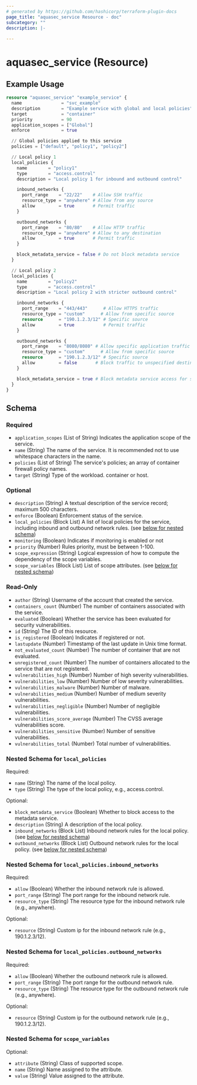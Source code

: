 ```yaml
---
# generated by https://github.com/hashicorp/terraform-plugin-docs
page_title: "aquasec_service Resource - doc"
subcategory: ""
description: |-
  
---
```


# aquasec_service (Resource)



## Example Usage

```terraform
resource "aquasec_service" "example_service" {
  name               = "svc_example"
  description        = "Example service with global and local policies"
  target             = "container"
  priority           = 90
  application_scopes = ["Global"]
  enforce            = true

  // Global policies applied to this service
  policies = ["default", "policy1", "policy2"]

  // Local policy 1
  local_policies {
    name        = "policy1"
    type        = "access.control"
    description = "Local policy 1 for inbound and outbound control"

    inbound_networks {
      port_range    = "22/22"    # Allow SSH traffic
      resource_type = "anywhere" # Allow from any source
      allow         = true       # Permit traffic
    }

    outbound_networks {
      port_range    = "80/80"    # Allow HTTP traffic
      resource_type = "anywhere" # Allow to any destination
      allow         = true       # Permit traffic
    }

    block_metadata_service = false # Do not block metadata service
  }

  // Local policy 2
  local_policies {
    name        = "policy2"
    type        = "access.control"
    description = "Local policy 2 with stricter outbound control"

    inbound_networks {
      port_range    = "443/443"      # Allow HTTPS traffic
      resource_type = "custom"      # Allow from specific source
      resource      = "190.1.2.3/12" # Specific source
      allow         = true           # Permit traffic
    }

    outbound_networks {
      port_range    = "8080/8080" # Allow specific application traffic
      resource_type = "custom"      # Allow from specific source
      resource      = "190.1.2.3/12" # Specific source
      allow         = false       # Block traffic to unspecified destinations
    }

    block_metadata_service = true # Block metadata service access for security
  }
}
```

<!-- schema generated by tfplugindocs -->
## Schema

### Required

- `application_scopes` (List of String) Indicates the application scope of the service.
- `name` (String) The name of the service. It is recommended not to use whitespace characters in the name.
- `policies` (List of String) The service's policies; an array of container firewall policy names.
- `target` (String) Type of the workload. container or host.

### Optional

- `description` (String) A textual description of the service record; maximum 500 characters.
- `enforce` (Boolean) Enforcement status of the service.
- `local_policies` (Block List) A list of local policies for the service, including inbound and outbound network rules. (see [below for nested schema](#nestedblock--local_policies))
- `monitoring` (Boolean) Indicates if monitoring is enabled or not
- `priority` (Number) Rules priority, must be between 1-100.
- `scope_expression` (String) Logical expression of how to compute the dependency of the scope variables.
- `scope_variables` (Block List) List of scope attributes. (see [below for nested schema](#nestedblock--scope_variables))

### Read-Only

- `author` (String) Username of the account that created the service.
- `containers_count` (Number) The number of containers associated with the service.
- `evaluated` (Boolean) Whether the service has been evaluated for security vulnerabilities.
- `id` (String) The ID of this resource.
- `is_registered` (Boolean) Indicates if registered or not.
- `lastupdate` (Number) Timestamp of the last update in Unix time format.
- `not_evaluated_count` (Number) The number of container that are not evaluated.
- `unregistered_count` (Number) The number of containers allocated to the service that are not registered.
- `vulnerabilities_high` (Number) Number of high severity vulnerabilities.
- `vulnerabilities_low` (Number) Number of low severity vulnerabilities.
- `vulnerabilities_malware` (Number) Number of malware.
- `vulnerabilities_medium` (Number) Number of medium severity vulnerabilities.
- `vulnerabilities_negligible` (Number) Number of negligible vulnerabilities.
- `vulnerabilities_score_average` (Number) The CVSS average vulnerabilities score.
- `vulnerabilities_sensitive` (Number) Number of sensitive vulnerabilities.
- `vulnerabilities_total` (Number) Total number of vulnerabilities.

<a id="nestedblock--local_policies"></a>
### Nested Schema for `local_policies`

Required:

- `name` (String) The name of the local policy.
- `type` (String) The type of the local policy, e.g., access.control.

Optional:

- `block_metadata_service` (Boolean) Whether to block access to the metadata service.
- `description` (String) A description of the local policy.
- `inbound_networks` (Block List) Inbound network rules for the local policy. (see [below for nested schema](#nestedblock--local_policies--inbound_networks))
- `outbound_networks` (Block List) Outbound network rules for the local policy. (see [below for nested schema](#nestedblock--local_policies--outbound_networks))

<a id="nestedblock--local_policies--inbound_networks"></a>
### Nested Schema for `local_policies.inbound_networks`

Required:

- `allow` (Boolean) Whether the inbound network rule is allowed.
- `port_range` (String) The port range for the inbound network rule.
- `resource_type` (String) The resource type for the inbound network rule (e.g., anywhere).

Optional:

- `resource` (String) Custom ip for the inbound network rule (e.g., 190.1.2.3/12).


<a id="nestedblock--local_policies--outbound_networks"></a>
### Nested Schema for `local_policies.outbound_networks`

Required:

- `allow` (Boolean) Whether the outbound network rule is allowed.
- `port_range` (String) The port range for the outbound network rule.
- `resource_type` (String) The resource type for the outbound network rule (e.g., anywhere).

Optional:

- `resource` (String) Custom ip for the outbound network rule (e.g., 190.1.2.3/12).



<a id="nestedblock--scope_variables"></a>
### Nested Schema for `scope_variables`

Optional:

- `attribute` (String) Class of supported scope.
- `name` (String) Name assigned to the attribute.
- `value` (String) Value assigned to the attribute.


